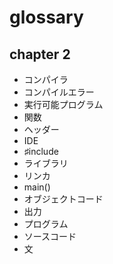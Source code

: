 # glossary
## chapter 2
* コンパイラ
* コンパイルエラー
* 実行可能プログラム
* 関数
* ヘッダー
* IDE
* ♯include 
* ライブラリ
* リンカ
* main()
* オブジェクトコード
* 出力
* プログラム
* ソースコード
* 文    